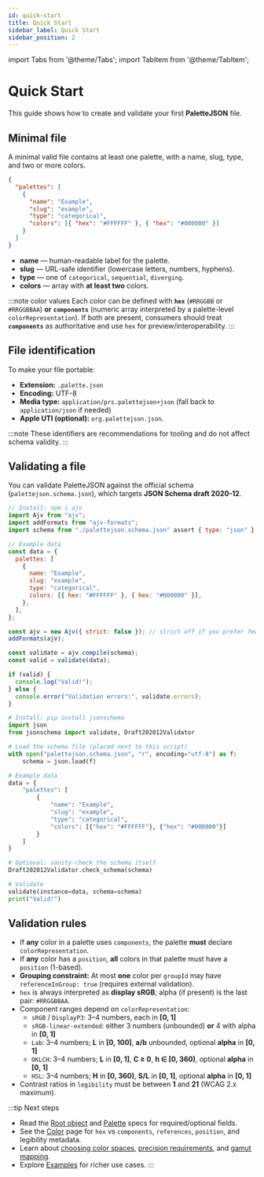 ```yaml
---
id: quick-start
title: Quick Start
sidebar_label: Quick Start
sidebar_position: 2
---
```


import Tabs from '@theme/Tabs';
import TabItem from '@theme/TabItem';

# Quick Start

This guide shows how to create and validate your first **PaletteJSON** file.

## Minimal file

A minimal valid file contains at least one palette, with a name, slug, type, and two or more colors.

<Tabs>
  <TabItem value="node" label="Bare Minimum" default>

```json
{
  "palettes": [
    {
      "name": "Example",
      "slug": "example",
      "type": "categorical",
      "colors": [{ "hex": "#FFFFFF" }, { "hex": "#000000" }]
    }
  ]
}
```

  </TabItem>
</Tabs>

- **name** — human-readable label for the palette.
- **slug** — URL-safe identifier (lowercase letters, numbers, hyphens).
- **type** — one of `categorical`, `sequential`, `diverging`.
- **colors** — array with **at least two** colors.

:::note color values
Each color can be defined with **`hex`** (`#RRGGBB` or `#RRGGBBAA`) **or** **`components`** (numeric array interpreted by a palette-level `colorRepresentation`).
If both are present, consumers should treat **`components`** as authoritative and use `hex` for preview/interoperability.
:::

## File identification

To make your file portable:

- **Extension:** `.palette.json`
- **Encoding:** UTF-8
- **Media type:** `application/prs.palettejson+json` (fall back to `application/json` if needed)
- **Apple UTI (optional):** `org.palettejson.json`.

:::note
These identifiers are recommendations for tooling and do not affect schema validity.
:::

## Validating a file

You can validate PaletteJSON against the official schema (`palettejson.schema.json`), which targets **JSON Schema draft 2020-12**.

<Tabs>
  <TabItem value="node" label="Node.js (AJV v8)" default>

```js
// Install: npm i ajv
import Ajv from "ajv";
import addFormats from "ajv-formats";
import schema from "./palettejson.schema.json" assert { type: "json" };

// Example data
const data = {
  palettes: [
    {
      name: "Example",
      slug: "example",
      type: "categorical",
      colors: [{ hex: "#FFFFFF" }, { hex: "#000000" }],
    },
  ],
};

const ajv = new Ajv({ strict: false }); // strict off if you prefer fewer warnings
addFormats(ajv);

const validate = ajv.compile(schema);
const valid = validate(data);

if (valid) {
  console.log("Valid!");
} else {
  console.error("Validation errors:", validate.errors);
}
```

  </TabItem>

  <TabItem value="python" label="Python (jsonschema)">

```python
# Install: pip install jsonschema
import json
from jsonschema import validate, Draft202012Validator

# Load the schema file (placed next to this script)
with open("palettejson.schema.json", "r", encoding="utf-8") as f:
    schema = json.load(f)

# Example data
data = {
    "palettes": [
        {
            "name": "Example",
            "slug": "example",
            "type": "categorical",
            "colors": [{"hex": "#FFFFFF"}, {"hex": "#000000"}]
        }
    ]
}

# Optional: sanity-check the schema itself
Draft202012Validator.check_schema(schema)

# Validate
validate(instance=data, schema=schema)
print("Valid!")
```

  </TabItem>
</Tabs>

## Validation rules

- If **any** color in a palette uses `components`, the palette **must** declare `colorRepresentation`.
- If **any** color has a `position`, **all** colors in that palette must have a `position` (1-based).
- **Grouping constraint:** At most **one** color per `groupId` may have `referenceInGroup: true` (requires external validation).
- `hex` is always interpreted as **display sRGB**; alpha (if present) is the last pair: `#RRGGBBAA`.
- Component ranges depend on `colorRepresentation`:
  - `sRGB` / `DisplayP3`: 3–4 numbers, each in **[0, 1]**
  - `sRGB-linear-extended`: either 3 numbers (unbounded) **or** 4 with alpha in **[0, 1]**
  - `Lab`: 3–4 numbers; **L** in **[0, 100]**, **a/b** unbounded, optional **alpha** in **[0, 1]**
  - `OKLCH`: 3–4 numbers; **L** in **[0, 1]**, **C ≥ 0**, **h ∈ [0, 360)**, optional **alpha** in **[0, 1]**
  - `HSL`: 3–4 numbers; **H** in **[0, 360)**, **S/L** in **[0, 1]**, optional **alpha** in **[0, 1]**
- Contrast ratios in `legibility` must be between **1** and **21** (WCAG 2.x maximum).

:::tip Next steps

- Read the [Root object](./spec/root) and [Palette](./spec/palette) specs for required/optional fields.
- See the [Color](./spec/color) page for `hex` vs `components`, `references`, `position`, and legibility metadata.
- Learn about [choosing color spaces](./guides/choosing-color-spaces), [precision requirements](./guides/precision-and-accuracy), and [gamut mapping](./guides/gamut-mapping).
- Explore [Examples](./examples) for richer use cases.
  :::
